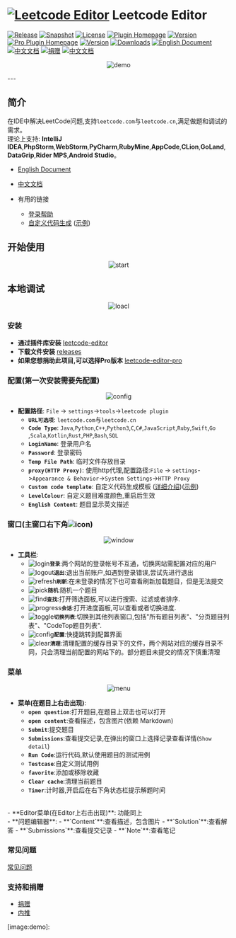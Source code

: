 # [![Leetcode Editor][plugin-logo]][gh:leetcode-editor] Leetcode Editor 

[![Release][badge:release]][gh:releases]
[![Snapshot][badge:snapshot]][gh:snapshot]
[![License][badge:license]][gh:license]
[![Plugin Homepage][badge:plugin-homepage]][plugin-homepage]
[![Version][badge:version]][plugin-versions]
[![Pro Plugin Homepage][badge:plugin-homepage-pro]][plugin-homepage-pro]
[![Version][badge:pro-version]][plugin-versions-pro]
[![Downloads][badge:downloads]][plugin-homepage]
[![English Document][badge:en-doc]][gh:en-doc]
[![中文文档][badge:zh-doc]][gh:zh-doc]
[![捐赠][badge:donate]][shuzijun-donate]
[![中文文档][badge:referrals]][shuzijun-referrals]  

<p align="center"><img src="https://s1.imagehub.cc/images/2022/07/10/leetcode-demo.gif" alt="demo" style="width: auto;height: auto;max-width: 90%; max-height: 90%;"></p>
---

## 简介  
  在IDE中解决LeetCode问题,支持`leetcode.com`与`leetcode.cn`,满足做题和调试的需求。  
  理论上支持: **IntelliJ IDEA**,**PhpStorm**,**WebStorm**,**PyCharm**,**RubyMine**,**AppCode**,**CLion**,**GoLand**,**DataGrip**,**Rider MPS**,**Android Studio**。  

  - [English Document][gh:en-doc]
  - [中文文档][gh:zh-doc]

  - 有用的链接
    - [登录帮助][gh:login-help]
    - [自定义代码生成][gh:custom-code-zh] ([示例][gh:leetcode-question])


##  开始使用 
<p align="center"><img src="https://cdn.jsdelivr.net/gh/shuzijun/leetcode-editor@sync/doc/leetcode-editor-3.0.gif" alt="start" style="width: auto;height: auto;max-width: 90%; max-height: 90%;"></p>
 

## 本地调试  
<p align="center"><img src="https://cdn.jsdelivr.net/gh/shuzijun/leetcode-editor@sync/doc/customConfig-100.gif" alt="loacl" style="width: auto;height: auto;max-width: 90%; max-height: 90%;"></p>


### 安装  
- **通过插件库安装** [leetcode-editor][plugin-homepage]  
- **下载文件安装** [releases][gh:releases]  
- **如果您想捐助此项目,可以选择Pro版本** [leetcode-editor-pro][plugin-homepage-pro]

### 配置(第一次安装需要先配置)  

<p align="center"><img src="https://cdn.jsdelivr.net/gh/shuzijun/leetcode-editor@sync/doc/config-3.0.jpg" alt="config" style="width: auto;height: auto;max-width: 90%; max-height: 90%;"></p>

 
- **配置路径**: `File` -> `settings`->`tools`->`leetcode plugin`  
  - **`URL可选项`**: `leetcode.com`与`leetcode.cn`  
  - **`Code Type`**: `Java`,`Python`,`C++`,`Python3`,`C`,`C#`,`JavaScript`,`Ruby`,`Swift`,`Go` ,`Scala`,`Kotlin`,`Rust`,`PHP`,`Bash`,`SQL`   
  - **`LoginName`**: 登录用户名
  - **`Password`**: 登录密码  
  - **`Temp File Path`**: 临时文件存放目录  
  - **`proxy(HTTP Proxy)`**: 使用http代理,配置路径:`File` -> `settings`->`Appearance & Behavior`->`System Settings`->`HTTP Proxy`
  - **`Custom code template`**: 自定义代码生成模板 ([详细介绍](https://github.com/shuzijun/leetcode-editor/blob/master/doc/CustomCode_ZH.md))([示例](https://github.com/shuzijun/leetcode-question))  
  - **`LevelColour`**: 自定义题目难度颜色,重启后生效  
  - **`English Content`**: 题目显示英文描述  
  
### 窗口(主窗口右下角![icon][icon:leetcode])  

<p align="center"><img src="https://cdn.jsdelivr.net/gh/shuzijun/leetcode-editor@sync/doc/window-3.0.jpg" alt="window" style="width: auto;height: auto;max-width: 90%; max-height: 90%;"></p> 
  
- **工具栏**:  
  - ![login][icon:login]**`登录`**:两个网站的登录帐号不互通，切换网站需配置对应的用户  
  - ![logout][icon:logout]**`退出`**:退出当前账户,如遇到登录错误,尝试先进行退出  
  - ![refresh][icon:refresh]**`刷新`**:在未登录的情况下也可查看刷新加载题目，但是无法提交  
  - ![pick][icon:pick]**`随机`**:随机一个题目
  - ![find][icon:find]**`查找`**:打开筛选面板,可以进行搜索、过滤或者排序.  
  - ![progress][icon:progress]**`会话`**:打开进度面板,可以查看或者切换进度.
  - ![toggle][icon:toggle]**`切换列表`**:切换到其他列表窗口,包括"所有题目列表"、"分页题目列表"、"CodeTop题目列表".
  - ![config][icon:config]**`配置`**:快捷跳转到配置界面  
  - ![clear][icon:clear]**`清理`**:清理配置的缓存目录下的文件，两个网站对应的缓存目录不同，只会清理当前配置的网站下的。部分题目未提交的情况下慎重清理  

### 菜单  
<p align="center"><img src="https://cdn.jsdelivr.net/gh/shuzijun/leetcode-editor@sync/doc/menu-3.0.jpg" alt="menu" style="width: auto;height: auto;max-width: 90%; max-height: 90%;"></p>
   

- **菜单(在题目上右击出现)**:  
  - **`open question`**:打开题目,在题目上双击也可以打开  
  - **`open content`**:查看描述，包含图片(依赖 Markdown)  
  - **`Submit`**:提交题目  
  - **`Submissions`**:查看提交记录,在弹出的窗口上选择记录查看详情(`Show detail`)  
  - **`Run Code`**:运行代码,默认使用题目的测试用例  
  - **`Testcase`**:自定义测试用例  
  - **`favorite`**:添加或移除收藏
  - **`Clear cache`**:清理当前题目  
  - **`Timer`**:计时器,开启后在右下角状态栏提示解题时间    
<br>
- **Editor菜单(在Editor上右击出现)**:  
  功能同上  
<br>
- **问题编辑器**:
  - **`Content`**:查看描述，包含图片
  - **`Solution`**:查看解答
  - **`Submissions`**:查看提交记录
  - **`Note`**:查看笔记
  
### 常见问题  
  [常见问题][gh:question] 

### 支持和捐赠
* [捐赠][shuzijun-donate]
* [内推][shuzijun-referrals]


[plugin-logo]: https://cdn.jsdelivr.net/gh/shuzijun/leetcode-editor@master/src/main/resources/META-INF/pluginIcon.svg

[badge:plugin-homepage]: https://img.shields.io/badge/Plugin%20Home-Leetcode%20Editor-blue?logo=jetbrains&style=flat-square
[badge:plugin-homepage-pro]: https://img.shields.io/badge/Pro%20Plugin%20Home-Leetcode%20Editor%20Pro-blue?logo=jetbrains&style=flat-square&color=blueviolet
[badge:release]: https://img.shields.io/github/workflow/status/shuzijun/leetcode-editor/Release?style=flat-square&logo=github&label=Build
[badge:snapshot]: https://img.shields.io/github/workflow/status/shuzijun/leetcode-editor/Snapshot?style=flat-square&logo=github&label=Build
[badge:license]: https://img.shields.io/github/license/shuzijun/leetcode-editor.svg?style=flat-square&&label=License
[badge:downloads]: https://img.shields.io/jetbrains/plugin/d/12132?style=flat-square&label=Plugin%20Downloads&logo=jetbrains
[badge:version]: https://img.shields.io/jetbrains/plugin/v/12132?label=Plugin%20Version&logo=jetbrains&style=flat-square
[badge:pro-version]: https://img.shields.io/jetbrains/plugin/v/17166?label=Pro%20Plugin%20Version&logo=jetbrains&style=flat-square&color=blueviolet
[badge:en-doc]: https://img.shields.io/badge/Docs-English%20Document-blue?logo=docs&style=flat-square
[badge:zh-doc]: https://img.shields.io/badge/Docs-中文文档-blue?logo=docs&style=flat-square
[badge:donate]: https://img.shields.io/badge/Docs-捐赠-blue?logo=docs&style=flat-square
[badge:referrals]: https://img.shields.io/badge/Docs-内推-blue?logo=docs&style=flat-square


[icon:leetcode]: https://cdn.jsdelivr.net/gh/shuzijun/leetcode-editor@master/src/main/resources/icons/LeetCode_dark.svg
[icon:login]: https://cdn.jsdelivr.net/gh/shuzijun/leetcode-editor@master/src/main/resources/icons/login_dark.svg
[icon:logout]: https://cdn.jsdelivr.net/gh/shuzijun/leetcode-editor@master/src/main/resources/icons/logout_dark.svg
[icon:refresh]: https://cdn.jsdelivr.net/gh/shuzijun/leetcode-editor@master/src/main/resources/icons/refresh_dark.svg
[icon:pick]: https://cdn.jsdelivr.net/gh/shuzijun/leetcode-editor@master/src/main/resources/icons/random_dark.svg
[icon:find]: https://cdn.jsdelivr.net/gh/shuzijun/leetcode-editor@master/src/main/resources/icons/find_dark.svg
[icon:progress]: https://cdn.jsdelivr.net/gh/shuzijun/leetcode-editor@master/src/main/resources/icons/progress_dark.svg
[icon:toggle]: https://cdn.jsdelivr.net/gh/shuzijun/leetcode-editor@sync/src/main/resources/icons/toggle_dark.svg
[icon:config]: https://cdn.jsdelivr.net/gh/shuzijun/leetcode-editor@sync/src/main/resources/icons/config_lc_dark.svg
[icon:clear]: https://cdn.jsdelivr.net/gh/shuzijun/leetcode-editor@master/src/main/resources/icons/clear_dark.svg



[gh:leetcode-editor]: https://github.com/shuzijun/leetcode-editor
[gh:releases]: https://github.com/shuzijun/leetcode-editor/releases
[gh:snapshot]: https://github.com/shuzijun/leetcode-editor/actions?query=workflow%3ASnapshot
[gh:license]: https://github.com/shuzijun/leetcode-editor/blob/master/LICENSE
[gh:en-doc]: https://github.com/shuzijun/leetcode-editor/blob/master/README.md
[gh:zh-doc]: #简介
[gh:login-help]: https://github.com/shuzijun/leetcode-editor/blob/master/doc/LoginHelp_ZH.md
[gh:custom-code-zh]: https://github.com/shuzijun/leetcode-editor/blob/master/doc/LoginHelp_ZH.md
[gh:leetcode-question]: https://github.com/shuzijun/leetcode-question
[gh:question]: https://github.com/shuzijun/leetcode-editor/wiki/%E5%B8%B8%E8%A7%81%E9%97%AE%E9%A2%98

[plugin-homepage]: https://plugins.jetbrains.com/plugin/12132-leetcode-editor
[plugin-versions]: https://plugins.jetbrains.com/plugin/12132-leetcode-editor/versions
[plugin-homepage-pro]: https://plugins.jetbrains.com/plugin/17166-leetcode-editor-pro
[plugin-versions-pro]: https://plugins.jetbrains.com/plugin/17166-leetcode-editor-pro/versions

[shuzijun-donate]: https://shuzijun.cn/donate.html
[shuzijun-referrals]: https://shuzijun.cn/referrals.html

[image:demo]: